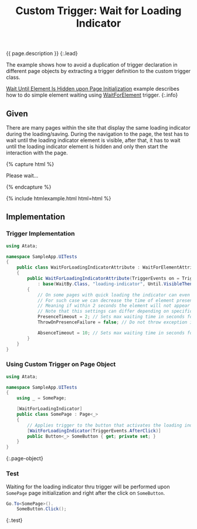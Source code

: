 ﻿---
layout: article
title: "Custom Trigger: Wait for Loading Indicator"
description: How to implement custom trigger that waits for a specific element presence and then absence.
---

{{ page.description }}
{:.lead}

The example shows how to avoid a duplication of trigger declaration in different page objects
by extracting a trigger definition to the custom trigger class.

[Wait Until Element Is Hidden upon Page Initialization](/examples/wait-until-element-is-hidden-upon-page-initialization/) example describes how to do simple element waiting
using [WaitForElement](/triggers/#waitforelement) trigger.
{:.info}

## Given

There are many pages within the site that display the same loading indicator during the loading/saving.
During the navigation to the page, the test has to wait until the loading indicator element is visible,
after that, it has to wait until the loading indicator element is hidden and only then start the interaction with the page.

{% capture html %}
<div class="loading-indicator">
    <span class="glyphicon glyphicon-repeat"></span>
    Please wait...
</div>

{% endcapture %}

{% include htmlexample.html html=html %}

## Implementation

### Trigger Implementation

```cs
using Atata;

namespace SampleApp.UITests
{
    public class WaitForLoadingIndicatorAttribute : WaitForElementAttribute
    {
        public WaitForLoadingIndicatorAttribute(TriggerEvents on = TriggerEvents.Init)
            : base(WaitBy.Class, "loading-indicator", Until.VisibleThenMissingOrHidden, on)
        {
            // On some pages with quick loading the indicator can even not appear.
            // For such case we can decrease the time of element presence and declare that timeout exception should not be thrown.
            // Meaning if within 2 seconds the element will not appear then OK, continue the execution.
            // Note that this settings can differ depending on specific indicator behavior.
            PresenceTimeout = 2; // Sets max waiting time in seconds for the presence of an element.
            ThrowOnPresenceFailure = false; // Do not throw exception if indicator is not found.

            AbsenceTimeout = 10; // Sets max waiting time in seconds for the absence of an element.
        }
    }
}
```

### Using Custom Trigger on Page Object

```cs
using Atata;

namespace SampleApp.UITests
{
    using _ = SomePage;

    [WaitForLoadingIndicator]
    public class SomePage : Page<_>
    {
        // Applies trigger to the button that activates the loading indicator.
        [WaitForLoadingIndicator(TriggerEvents.AfterClick)]
        public Button<_> SomeButton { get; private set; }
    }
}
```
{:.page-object}

### Test

Waiting for the loading indicator thru trigger will be performed upon `SomePage` page initialization and right after the click on `SomeButton`.

```cs
Go.To<SomePage>().
    SomeButton.Click();
```
{:.test}